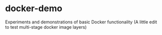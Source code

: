 # docker-demo
Experiments and demonstrations of basic Docker functionality
(A little edit to test multi-stage docker image layers)
